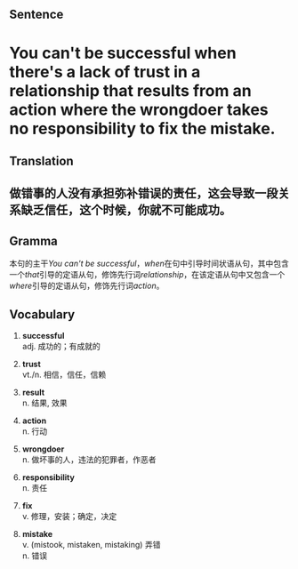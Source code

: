 ## Sentence       

<h1>You can't be successful when there's a lack of trust in a relationship that results from an action where the wrongdoer takes no responsibility to fix the mistake.</h1>

## Translation       

<h2>做错事的人没有承担弥补错误的责任，这会导致一段关系缺乏信任，这个时候，你就不可能成功。</h2>

## Gramma         

本句的主干*You can't be successful*，*when*在句中引导时间状语从句，其中包含一个*that*引导的定语从句，修饰先行词*relationship*，在该定语从句中又包含一个*where*引导的定语从句，修饰先行词*action*。      


## Vocabulary   

1. **successful**      
adj. 成功的；有成就的        

2. **trust**        
vt./n. 相信，信任，信赖        

3. **result**         
n. 结果, 效果        

4. **action**         
n. 行动         

5. **wrongdoer**         
n. 做坏事的人，违法的犯罪者，作恶者         

6. **responsibility**         
n. 责任        

7. **fix**        
v. 修理，安装；确定，决定          

8. **mistake**        
v. (mistook, mistaken, mistaking) 弄错        
n. 错误       
